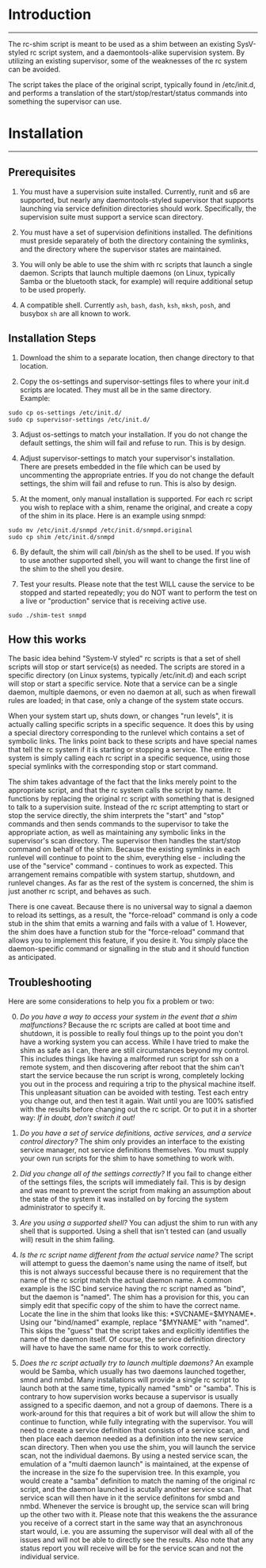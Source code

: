 # Introduction #

---

The rc-shim script is meant to be used as a shim between an existing 
SysV-styled rc script system, and a daemontools-alike supervision 
system.  By utilizing an existing supervisor, some of the weaknesses of 
the rc system can be avoided.

The script takes the place of the original script, typically found in 
/etc/init.d, and performs a translation of the start/stop/restart/status 
commands into something the supervisor can use.



# Installation #

---

## Prerequisites #

1. You must have a supervision suite installed.  Currently, runit and s6 
are supported, but nearly any daemontools-styled supervisor that 
supports launching via service definition directories should 
work.  Specifically, the supervision suite must support a service scan 
directory.

2. You must have a set of supervision definitions installed.  The 
definitions must preside separately of both the directory containing the 
symlinks, and the directory where the supervisor states are maintained.

3. You will only be able to use the shim with rc scripts that launch a 
single daemon.  Scripts that launch multiple daemons (on Linux, 
typically Samba or the bluetooth stack, for example) will require 
additional setup to be used properly.

4. A compatible shell.  Currently `ash`, `bash`, `dash`, `ksh`, `mksh`, 
`posh`, and busybox `sh` are all known to work.

## Installation Steps #

1. Download the shim to a separate location, then change directory to
that location.

2. Copy the os-settings and supervisor-settings files to where your 
init.d scripts are located.  They must all be in the same directory.  
Example:

```
sudo cp os-settings /etc/init.d/
sudo cp supervisor-settings /etc/init.d/
```

3. Adjust os-settings to match your installation.  If you do not change 
the default settings, the shim will fail and refuse to run.  This is by 
design.

4. Adjust supervisor-settings to match your supervisor's installation.  
There are presets embedded in the file which can be used by uncommenting 
the appropriate entries.  If you do not change the default settings, the 
shim will fail and refuse to run.  This is also by design.

5. At the moment, only manual installation is supported.  For each rc 
script you wish to replace with a shim, rename the original, and create 
a copy of the shim in its place.  Here is an example using snmpd:

```
sudo mv /etc/init.d/snmpd /etc/init.d/snmpd.original
sudo cp shim /etc/init.d/snmpd
```

6. By default, the shim will call /bin/sh as the shell to be used.  If 
you wish to use another supported shell, you will want to change the 
first line of the shim to the shell you desire.

7. Test your results.  Please note that the test WILL cause the service 
to be stopped and started repeatedly; you do NOT want to perform the 
test on a live or "production" service that is receiving active use.

```
sudo ./shim-test snmpd
```


## How this works #

The basic idea behind "System-V styled" rc scripts is that a set of 
shell scripts will stop or start service(s) as needed.  The scripts are 
stored in a specific directory (on Linux systems, typically /etc/init.d) 
and each script will stop or start a specific service.  Note that a 
service can be a single daemon, multiple daemons, or even no daemon at 
all, such as when firewall rules are loaded; in that case, only a change 
of the system state occurs.

When your system start up, shuts down, or changes "run levels", it is 
actually calling specific scripts in a specific sequence.  It does this 
by using a special directory corresponding to the runlevel which 
contains a set of symbolic links.  The links point back to these scripts 
and have special names that tell the rc system if it is starting or 
stopping a service.  The entire rc system is simply calling each rc 
script in a specific sequence, using those special symlinks with the 
corresponding stop or start command.

The shim takes advantage of the fact that the links merely point to the 
appropriate script, and that the rc system calls the script by name.  It 
functions by replacing the original rc script with something that is 
designed to talk to a supervision suite.  Instead of the rc script 
attempting to start or stop the service directly, the shim interprets 
the "start" and "stop" commands and then sends commands to the 
supervisor to take the appropriate action, as well as maintaining any 
symbolic links in the supervisor's scan directory.  The supervisor then 
handles the start/stop command on behalf of the shim.  Because the 
existing symlinks in each runlevel will continue to point to the shim, 
everything else - including the use of the "service" command - continues 
to work as expected.  This arrangement remains compatible with system 
startup, shutdown, and runlevel changes.  As far as the rest of the 
system is concerned, the shim is just another rc script, and behaves as 
such.

There is one caveat.  Because there is no universal way to signal a 
daemon to reload its settings, as a result, the "force-reload" command 
is only a code stub in the shim that emits a warning and fails with a 
value of 1.  However, the shim does have a function stub for the 
"force-reload" command that allows you to implement this feature, if you 
desire it.  You simply place the daemon-specific command or signalling 
in the stub and it should function as anticipated.


## Troubleshooting #

Here are some considerations to help you fix a problem or two:

0. *Do you have a way to access your system in the event that a shim 
malfunctions?* Because the rc scripts are called at boot time and 
shutdown, it is possible to really foul things up to the point you don't 
have a working system you can access.  While I have tried to make the 
shim as safe as I can, there are still circumstances beyond my control. 
This includes things like having a malformed run script for ssh on a 
remote system, and then discovering after reboot that the shim can't 
start the service because the run script is wrong, completely locking 
you out in the process and requiring a trip to the physical machine 
itself.  This unpleasant situation can be avoided with testing. Test 
each entry you change out, and then test it again.  Wait until you are 
100% satisfied with the results before changing out the rc script.  Or 
to put it in a shorter way: *If in doubt, don't switch it out!*

1. *Do you have a set of service definitions, active services, and a 
service control directory?* The shim only provides an interface to the 
existing service manager, not service definitions themselves.  You must 
supply your own run scripts for the shim to have something to work with.

2. *Did you change all of the settings correctly?*  If you fail to change 
either of the settings files, the scripts will immediately fail.  This 
is by design and was meant to prevent the script from making an 
assumption about the state of the system it was installed on by forcing 
the system administrator to specify it.

3. *Are you using a supported shell?* You can adjust the shim to run 
with any shell that is supported.  Using a shell that isn't tested can 
(and usually will) result in the shim failing.

4. *Is the rc script name different from the actual service name?* The 
script will attempt to guess the daemon's name using the name of itself, 
but this is not always successful because there is no requirement that 
the name of the rc script match the actual daemon name.  A common 
example is the ISC bind service having the rc script named as "bind", 
but the daemon is "named".  The shim has a provision for this, you can 
simply edit that specific copy of the shim to have the correct name. 
Locate the line in the shim that looks like this: *SVCNAME=$MYNAME*.  
Using our "bind/named" example, replace "$MYNAME" with "named".  This 
skips the "guess" that the script takes and explicitly identifies the 
name of the daemon itself.  Of course, the service definition directory 
will have to have the same name for this to work correctly.

5. *Does the rc script actually try to launch multiple daemons?* An 
example would be Samba, which usually has two daemons launched together, 
smnd and nmbd.  Many installations will provide a single rc script to 
launch both at the same time, typically named "smb" or "samba".  This is 
contrary to how supervision works because a supervisor is usually 
assigned to a specific daemon, and not a group of daemons.  There is a 
work-around for this that requires a bit of work but will allow the shim 
to continue to function, while fully integrating with the supervisor. 
You will need to create a service definition that consists of a service 
scan, and then place each daemon needed as a definition into the new 
service scan directory.  Then when you use the shim, you will launch the 
service scan, not the individual daemons.  By using a nested service 
scan, the emulation of a "multi daemon launch" is maintained, at the 
expense of the increase in the size fo the supervision tree.  In this 
example, you would create a "samba" definition to match the naming of 
the original rc script, and the daemon launched is acutally another 
service scan.  That service scan will then have in it the service 
definitons for smbd and nmbd.  Whenever the service is brought up, the 
service scan will bring up the other two with it.  Please note that this 
weakens the the assurance you receive of a correct start in the same way 
that an asynchronous start would, i.e. you are assuming the supervisor 
will deal with all of the issues and will not be able to directly see 
the results. Also note that any status report you will receive will be 
for the service scan and not the individual service.

